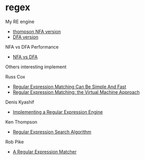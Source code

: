 # regex

My RE engine

- [thompson NFA version](https://github.com/mjaow/regex/blob/master/src/regex/nfa.go) 
- [DFA version](https://github.com/mjaow/regex/blob/master/src/regex/dfa.go) 

NFA vs DFA Performance

- [NFA vs DFA](https://github.com/mjaow/regex/blob/master/doc/perf.md)

Others interesting implement

Russ Cox

- [Regular Expression Matching Can Be Simple And Fast](https://swtch.com/~rsc/regexp/regexp1.html)
- [Regular Expression Matching: the Virtual Machine Approach](https://swtch.com/~rsc/regexp/regexp2.html)

Denis Kyashif

- [Implementing a Regular Expression Engine](https://deniskyashif.com/implementing-a-regular-expression-engine)

Ken Thompson

- [Regular Expression Search Algorithm](https://www.fing.edu.uy/inco/cursos/intropln/material/p419-thompson.pdf)

Rob Pike

- [A Regular Expression Matcher](http://www.cs.princeton.edu/courses/archive/spr09/cos333/beautiful.html)
